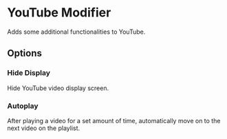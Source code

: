 # YouTube Modifier

Adds some additional functionalities to YouTube.

## Options

### Hide Display

Hide YouTube video display screen.

### Autoplay

After playing a video for a set amount of time, automatically move on to the next video on the playlist.
